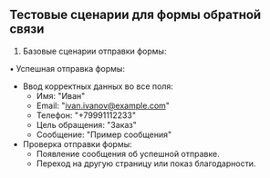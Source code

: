 ## Тестовые сценарии для формы обратной связи

1. Базовые сценарии отправки формы:

• Успешная отправка формы:
  * Ввод корректных данных во все поля:
    * Имя: "Иван"
    * Email: "ivan.ivanov@example.com"
    * Телефон: "+79991112233"
    * Цель обращения: "Заказ" 
    * Сообщение: "Пример сообщения"
  * Проверка отправки формы:
    * Появление сообщения об успешной отправке.
    * Переход на другую страницу или показ благодарности.
